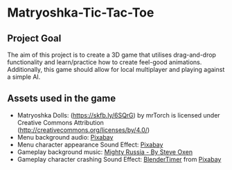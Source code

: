# Matryoshka-Tic-Tac-Toe
 
## Project Goal
The aim of this project is to create a 3D game that utilises drag-and-drop functionality and learn/practice how to create feel-good animations. Additionally, this game should allow for local multiplayer and playing against a simple AI.

## Assets used in the game
* Matryoshka Dolls: (https://skfb.ly/6SQrG) by mrTorch is licensed under Creative Commons Attribution (http://creativecommons.org/licenses/by/4.0/)
* Menu background audio: <a href="https://pixabay.com/music/folk-russian-folk-kalinka-108671/">Pixabay</a> 
* Menu character appearance Sound Effect: <a href="https://pixabay.com/sound-effects/?utm_source=link-attribution&utm_medium=referral&utm_campaign=music&utm_content=42410">Pixabay</a>
* Gameplay background music: <a href="https://www.fesliyanstudios.com/royalty-free-music/download/mighty-russia/2019">Mighty Russia - By Steve Oxen</a>
* Gameplay character crashing Sound Effect: <a href="https://pixabay.com/users/blendertimer-9538909/?utm_source=link-attribution&utm_medium=referral&utm_campaign=music&utm_content=116359">BlenderTimer</a> from <a href="https://pixabay.com//?utm_source=link-attribution&utm_medium=referral&utm_campaign=music&utm_content=116359">Pixabay</a>
